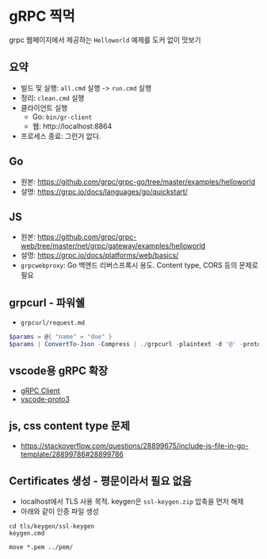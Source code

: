 # gRPC 찍먹
grpc 웹페이지에서 제공하는 `Helloworld` 예제를 도커 없이 맛보기

## 요약
* 빌드 및 실행: `all.cmd` 실행 -> `run.cmd` 실행
* 정리: `clean.cmd` 실행
* 클라이언트 실행
    * Go: `bin/gr-client`
    * 웹: http://localhost:8864
* 프로세스 종료: 그런거 없다.

## Go
* 원본: https://github.com/grpc/grpc-go/tree/master/examples/helloworld
* 설명: https://grpc.io/docs/languages/go/quickstart/

## JS
* 원본: https://github.com/grpc/grpc-web/tree/master/net/grpc/gateway/examples/helloworld
* 설명: https://grpc.io/docs/platforms/web/basics/
* `grpcwebproxy`: Go 백엔드 리버스프록시 용도. Content type, CORS 등의 문제로 필요

## grpcurl - 파워쉘
* `grpcurl/request.md`
```powershell
$params = @{ "name" = "doe" }
$params | ConvertTo-Json -Compress | ./grpcurl -plaintext -d '@' -proto ../proto/hello.proto localhost:50051 hello.Greeter/SayHello
```

## vscode용 gRPC 확장
* [gRPC Client](https://marketplace.visualstudio.com/items?itemName=pashkatrick.grpc-client)
* [vscode-proto3](https://marketplace.visualstudio.com/items?itemName=zxh404.vscode-proto3)


## js, css content type 문제
* https://stackoverflow.com/questions/28899675/include-js-file-in-go-template/28899786#28899786


## Certificates 생성 - 평문이라서 필요 없음
* localhost에서 TLS 사용 목적. keygen은 `ssl-keygen.zip` 압축을 먼저 해제
* 아래와 같이 인증 파일 생성
```
cd tls/keygen/ssl-keygen
keygen.cmd

move *.pem ../pem/
```
